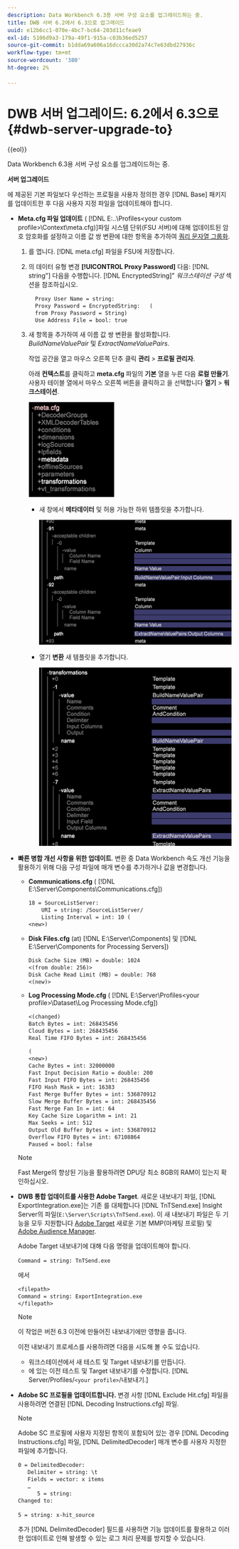```yaml
---
description: Data Workbench 6.3용 서버 구성 요소를 업그레이드하는 중.
title: DWB 서버 6.2에서 6.3으로 업그레이드
uuid: e12b6cc1-070e-4bc7-bc64-203d11cfeae9
exl-id: 5106d9a3-179a-49f1-915a-c03b36ed5257
source-git-commit: b1dda69a606a16dccca30d2a74c7e63dbd27936c
workflow-type: tm+mt
source-wordcount: '380'
ht-degree: 2%

---
```


# DWB 서버 업그레이드: 6.2에서 6.3으로{#dwb-server-upgrade-to}

{{eol}}

Data Workbench 6.3용 서버 구성 요소를 업그레이드하는 중.

**서버 업그레이드**

에 제공된 기본 파일보다 우선하는 프로필을 사용자 정의한 경우 [!DNL Base] 패키지 를 업데이트한 후 다음 사용자 지정 파일을 업데이트해야 합니다.

* **Meta.cfg 파일 업데이트** ( [!DNL E:\..\Profiles\<your custom profile>\Context\meta.cfg)]파일 시스템 단위(FSU 서버)에 대해 업데이트된 암호 암호화를 설정하고 이름 값 쌍 변환에 대한 항목을 추가하여 [쿼리 문자열 그룹화](../../../../home/c-inst-svr/c-upgrd-uninst-sftwr/c-upgrd-sftwr/c-6-2-to-6-3-upgrade.md#concept-42f74911b5714219a359b719badac8e0).

   1. 를 엽니다. [!DNL meta.cfg] 파일을 FSU에 저장합니다.
   1. 의 데이터 유형 변경 **[!UICONTROL Proxy Password]** 다음: [!DNL string"] 다음을 수행합니다. [!DNL EncryptedString]&quot; *워크스테이션 구성* 섹션을 참조하십시오.

      ```
        Proxy User Name = string:
        Proxy Password = EncryptedString:   (
        from Proxy Password = String)
        Use Address File = bool: true
      ```

   1. 새 항목을 추가하여 새 이름 값 쌍 변환을 활성화합니다. *BuildNameValuePair* 및 *ExtractNameValuePairs*.

      작업 공간을 열고 마우스 오른쪽 단추 클릭 **관리** > **프로필 관리자**.

      아래 **컨텍스트**&#x200B;를 클릭하고 **meta.cfg** 파일의 **기본** 열을 누른 다음 **로컬 만들기**. 사용자 테이블 열에서 마우스 오른쪽 버튼을 클릭하고 을 선택합니다 **열기** > **워크스테이션**.

      ![](assets/meta_cfg.png)

      * 새 창에서 **메타데이터** 및 허용 가능한 하위 템플릿을 추가합니다.

         ![](assets/meta_cfg_child.png)

      * 열기 **변환** 새 템플릿을 추가합니다.

         ![](assets/meta_cfg_template.png)

* **빠른 병합 개선 사항을 위한 업데이트**. 변환 중 Data Workbench 속도 개선 기능을 활용하기 위해 다음 구성 파일에 매개 변수를 추가하거나 값을 변경합니다.

   * **Communications.cfg** ( [!DNL E:\Server\Components\Communications.cfg])

      ```
      18 = SourceListServer:
          URI = string: /SourceListServer/
          Listing Interval = int: 10 (
      <new>)
      ```

   * **Disk Files.cfg** (at) [!DNL E:\Server\Components] 및 [!DNL E:\Server\Components for Processing Servers])

      ```
      Disk Cache Size (MB) = double: 1024
      <(from double: 256)>
      Disk Cache Read Limit (MB) = double: 768
      <(new)>
      ```

   * **Log Processing Mode.cfg** ( [!DNL E:\Server\Profiles\<your profile>\Dataset\Log Processing Mode.cfg])

      ```
      <(changed)
      Batch Bytes = int: 268435456
      Cloud Bytes = int: 268435456
      Real Time FIFO Bytes = int: 268435456
      ```

      ```
      (
      <new>)
      Cache Bytes = int: 32000000
      Fast Input Decision Ratio = double: 200
      Fast Input FIFO Bytes = int: 268435456
      FIFO Hash Mask = int: 16383
      Fast Merge Buffer Bytes = int: 536870912
      Slow Merge Buffer Bytes = int: 268435456
      Fast Merge Fan In = int: 64
      Key Cache Size Logarithm = int: 21
      Max Seeks = int: 512
      Output Old Buffer Bytes = int: 536870912
      Overflow FIFO Bytes = int: 67108864
      Paused = bool: false
      ```
   >[!NOTE]
   >
   >Fast Merge의 향상된 기능을 활용하려면 DPU당 최소 8GB의 RAM이 있는지 확인하십시오.

* **DWB 통합 업데이트를 사용한 Adobe Target**. 새로운 내보내기 파일, [!DNL ExportIntegration.exe]는 기존 를 대체합니다 [!DNL TnTSend.exe] Insight Server의 파일(`E:\Server\Scripts\TnTSend.exe`). 이 새 내보내기 파일은 두 기능을 모두 지원합니다 [Adobe Target](https://www.adobe.com/marketing/target.html) 새로운 기본 MMP(마케팅 프로필) 및 [Adobe Audience Manager](https://www.adobe.com/analytics/audience-manager.html).

   Adobe Target 내보내기에 대해 다음 명령을 업데이트해야 합니다.

   `Command = string: TnTSend.exe`

   에서

   ```
   <filepath>
   Command = string: ExportIntegration.exe
   </filepath>
   ```

   >[!NOTE]
   >
   >이 작업은 버전 6.3 이전에 만들어진 내보내기에만 영향을 줍니다.

   이전 내보내기 프로세스를 사용하려면 다음을 시도해 볼 수도 있습니다.

   * 워크스테이션에서 새 테스트 및 Target 내보내기를 만듭니다.
   * 에 있는 이전 테스트 및 Target 내보내기를 수정합니다. [!DNL Server/Profiles/`<your profile>`/내보내기.]

* **Adobe SC 프로필을 업데이트합니다.** 변경 사항 [!DNL Exclude Hit.cfg] 파일을 사용하려면 연결된 [!DNL Decoding Instructions.cfg] 파일.

   >[!NOTE]
   >
   >Adobe SC 프로필에 사용자 지정된 항목이 포함되어 있는 경우 [!DNL Decoding Instructions.cfg] 파일, [!DNL DelimitedDecoder] 매개 변수를 사용자 지정한 파일에 추가합니다.

   ```
   0 = DelimitedDecoder:
      Delimiter = string: \t
      Fields = vector: x items
      …
         5 = string:
   Changed to:
   
   5 = string: x-hit_source
   ```

   추가 [!DNL DelimitedDecoder] 필드를 사용하면 기능 업데이트를 활용하고 이러한 업데이트로 인해 발생할 수 있는 로그 처리 문제를 방지할 수 있습니다.
